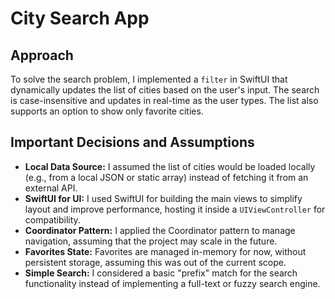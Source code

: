 # City Search App

## Approach

To solve the search problem, I implemented a `filter` in SwiftUI that dynamically updates the list of cities based on the user's input. The search is case-insensitive and updates in real-time as the user types. The list also supports an option to show only favorite cities.

## Important Decisions and Assumptions

- **Local Data Source:** I assumed the list of cities would be loaded locally (e.g., from a local JSON or static array) instead of fetching it from an external API.
- **SwiftUI for UI:** I used SwiftUI for building the main views to simplify layout and improve performance, hosting it inside a `UIViewController` for compatibility.
- **Coordinator Pattern:** I applied the Coordinator pattern to manage navigation, assuming that the project may scale in the future.
- **Favorites State:** Favorites are managed in-memory for now, without persistent storage, assuming this was out of the current scope.
- **Simple Search:** I considered a basic "prefix" match for the search functionality instead of implementing a full-text or fuzzy search engine.
